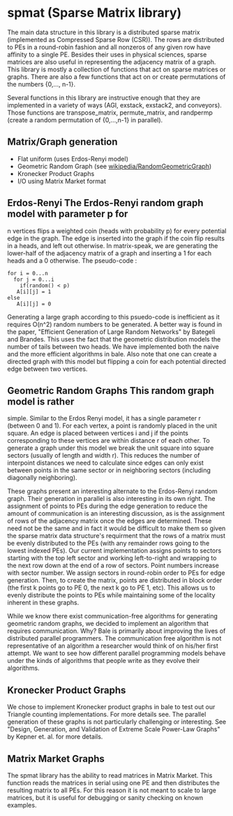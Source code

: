 # spmat (Sparse Matrix library)

The main data structure in this library is a distributed sparse matrix
(implemented as Compressed Sparse Row (CSR)). The rows are distributed
to PEs in a round-robin fashion and all nonzeros of any given row have
affinity to a single PE. Besides their uses in physical sciences,
sparse matrices are also useful in representing the adjacency matrix
of a graph. This library is mostly a collection of functions that act
on sparse matrices or graphs. There are also a few functions that act
on or create permutations of the numbers {0,..., n-1}.

Several functions in this library are instructive enough that they are
implemented in a variety of ways (AGI, exstack, exstack2, and
conveyors). Those functions are transpose_matrix, permute_matrix, and
randpermp (create a random permutation of {0,...,n-1} in parallel).

## Matrix/Graph generation
* Flat uniform (uses Erdos-Renyi model)
* Geometric Random Graph (see [wikipedia/RandomGeometricGraph](https://en.wikipedia.org/wiki/Random_geometric_graph))
* Kronecker Product Graphs
* I/O using Matrix Market format

## Erdos-Renyi The Erdos-Renyi random graph model with parameter p for
n vertices flips a weighted coin (heads with probability p) for every
potential edge in the graph. The edge is inserted into the graph if
the coin flip results in a heads, and left out otherwise. In
matrix-speak, we are generating the lower-half of the adjacency matrix
of a graph and inserting a 1 for each heads and a 0 otherwise. The
pseudo-code :

    for i = 0...n
      for j = 0...i
        if(random() < p)
	   A[i][j] = 1
	else
	   A[i][j] = 0

Generating a large graph according to this psuedo-code is inefficient
as it requires O(n^2) random numbers to be generated. A better way is
found in the paper, "Efficient Generation of Large Random Networks" by
Bategeli and Brandes. This uses the fact that the geometric
distribution models the number of tails between two heads. We have
implemented both the naive and the more efficient algorithms in
bale. Also note that one can create a directed graph with this model
but flipping a coin for each potential directed edge between two
vertices.

## Geometric Random Graphs This random graph model is rather
simple. Similar to the Erdos Renyi model, it has a single parameter r
(between 0 and 1). For each vertex, a point is randomly placed in the
unit square. An edge is placed between vertices i and j if the points
corresponding to these vertices are within distance r of each
other. To generate a graph under this model we break the unit square
into square sectors (usually of length and width r). This reduces the
number of interpoint distances we need to calculate since edges can
only exist between points in the same sector or in neighboring sectors
(including diagonally neighboring).

These graphs present an interesting alternate to the Erdos-Renyi
random graph. Their generation in parallel is also interesting in its
own right. The assignment of points to PEs during the edge generation
to reduce the amount of communication is an interesting discussion, as
is the assignment of rows of the adjacency matrix once the edges are
determined. These need not be the same and in fact it would be
difficult to make them so given the sparse matrix data structure's
requirment that the rows of a matrix must be evenly distributed to the
PEs (with any remainder rows going to the lowest indexed PEs). Our
current implementation assigns points to sectors starting with the top
left sector and working left-to-right and wrapping to the next row
down at the end of a row of sectors. Point numbers increase with
sector number. We assign sectors in round-robin order to PEs for edge
generation. Then, to create the matrix, points are distributed in
block order (the first k points go to PE 0, the next k go to PE 1,
etc). This allows us to evenly distribute the points to PEs while
maintaining some of the locality inherent in these graphs.

While we know there exist communication-free algorithms for generating
geometric random graphs, we decided to implement an algorithm that
requires communication. Why? Bale is primarily about improving the
lives of distributed parallel programmers. The communication free
algorithm is not representative of an algorithm a researcher would
think of on his/her first attempt. We want to see how different
parallel programming models behave under the kinds of algorithms that
people write as they evolve their algorithms.

## Kronecker Product Graphs

We chose to implement Kronecker product graphs in bale to test out our Triangle counting implementations.
For more details see. The parallel generation of these graphs is not particularly challenging or interesting. See
"Design, Generation, and Validation of Extreme Scale Power-Law Graphs"
by Kepner et. al. for more details.

## Matrix Market Graphs

The spmat library has the ability to read
matrices in Matrix Market. This function reads the matrices in serial
using one PE and then distributes the resulting matrix to all PEs. For
this reason it is not meant to scale to large matrices, but it is
useful for debugging or sanity checking on known examples.